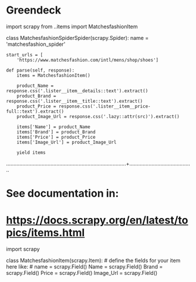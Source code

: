 # Greendeck
import scrapy
from ..items import MatchesfashionItem


class MatchesfashionSpiderSpider(scrapy.Spider):
    name = 'matchesfashion_spider'

    start_urls = [
        'https://www.matchesfashion.com/intl/mens/shop/shoes']

    def parse(self, response):
        items = MatchesfashionItem()

        product_Name = response.css('.lister__item__details::text').extract()
        product_Brand = response.css('.lister__item__title::text').extract()
        product_Price = response.css('.lister__item__price-full::text').extract()
        product_Image_Url = response.css('.lazy::attr(src)').extract()

        items['Name'] = product_Name
        items['Brand'] = product_Brand
        items['Price'] = product_Price
        items['Image_Url'] = product_Image_Url

        yield items

.................................................................................+...........................................



#
# See documentation in:
# https://docs.scrapy.org/en/latest/topics/items.html

import scrapy


class MatchesfashionItem(scrapy.Item):
    # define the fields for your item here like:
    # name = scrapy.Field()
    Name = scrapy.Field()
    Brand = scrapy.Field()
    Price = scrapy.Field()
    Image_Url = scrapy.Field()



